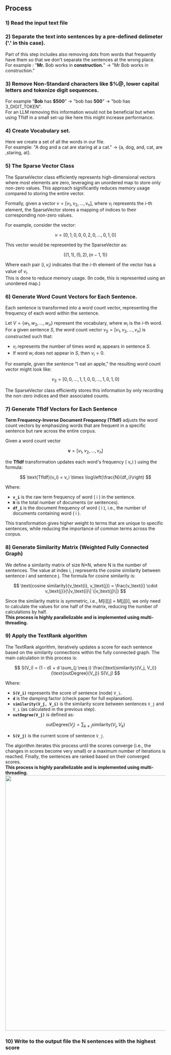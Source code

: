 ## Process 

### 1) Read the input text file  
### 2) Separate the text into sentences by a pre-defined delimeter ('.' in this case).
Part of this step includes also removing dots from words that frequently have them so that we don't separate the sentences at the wrong place.  
For example : "**Mr.** Bob works in **construction.**" &rightarrow; "Mr Bob works in construction."
### 3) Remove Non-Standard characters like $%@, lower capital letters and tokenize digit sequences.
For example "**Bob** has **$500**" &rightarrow; "bob has **500**" &rightarrow; "bob has 3_DIGIT_TOKEN".  
For an LLM removing this information would not be beneficial but when using TfIdf in a small set-up like here this might increase performance.
### 4) Create Vocabulary set.
Here we create a set of all the words in our file.  
For example: "A dog and a cat are staring at a cat." &rightarrow; {a, dog, and, cat, are ,staring, at}.

### 5) The Sparse Vector Class

The SparseVector class efficiently represents high-dimensional vectors where most elements are zero, leveraging an unordered map to store only non-zero values. This approach significantly reduces memory usage compared to storing the entire vector.

Formally, given a vector $v = [v_1, v_2, \dots, v_n]$, where $v_i$ represents the $i$-th element, the SparseVector stores a mapping of indices to their corresponding non-zero values.

For example, consider the vector:

$$
v = [0, 1, 0, 0, 0, 2, 0, \dots, 0, 1, 0]
$$

This vector would be represented by the SparseVector as:

$$
\{(1, 1), (5, 2), (n-1, 1)\}
$$

Where each pair $(i, v_i)$ indicates that the $i$-th element of the vector has a value of $v_i$.  
This is done to reduce memory usage. (In code, this is represented using an unordered map.)

### 6) Generate Word Count Vectors for Each Sentence.

Each sentence is transformed into a word count vector, representing the frequency of each word within the sentence.

Let $V = \{w_1, w_2, \dots, w_n\}$ represent the vocabulary, where $w_i$ is the $i$-th word. For a given sentence $S$, the word count vector $v_S = [v_1, v_2, \dots, v_n]$ is constructed such that:

* $v_i$ represents the number of times word $w_i$ appears in sentence $S$.
* If word $w_i$ does not appear in $S$, then $v_i = 0$.

For example, given the sentence "I eat an apple," the resulting word count vector might look like:

$$
v_S = [0, 0, \dots, 1, 1, 0, 0, \dots, 1, 0, 1, 0]
$$

The SparseVector class efficiently stores this information by only recording the non-zero indices and their associated counts.

### 7) Generate TfIdf Vectors for Each Sentence

**Term Frequency-Inverse Document Frequency (TfIdf)** adjusts the word count vectors by emphasizing words that are frequent in a specific sentence but rare across the entire corpus.

Given a word count vector

$$
\mathbf{v} = [v_1, v_2, \dots, v_n]
$$

the **TfIdf** transformation updates each word's frequency \( v_i \) using the formula:

$$
\text{TfIdf}(v_i) = v_i \times \log\left(\frac{N}{df_i}\right)
$$

Where:  
* **`v_i`** is the raw term frequency of word \( i \) in the sentence.  
* **`N`** is the total number of documents (or sentences).  
* **`df_i`** is the document frequency of word \( i \), i.e., the number of documents containing word \( i \).

This transformation gives higher weight to terms that are unique to specific sentences, while reducing the importance of common terms across the corpus.

### 8) Generate Similarity Matrix (Weighted Fully Connected Graph)

We define a similarity matrix of size N×N, where N is the number of sentences. The value at index i, j represents the cosine similarity between sentence i and sentence j. The formula for cosine similarity is:

$$
\text{cosine similarity}(v_\text{i}, v_\text{j}) = \frac{v_\text{i} \cdot v_\text{j}}{\|v_\text{i}\| \|v_\text{j}\|}
$$


Since the similarity matrix is symmetric, i.e., M[i][j] = M[j][i], we only need to calculate the values for one half of the matrix, reducing the number of calculations by half.  
**This process is highly parallelizable and is implemented using multi-threading.**

### 9) Apply the TextRank algorithm

The TextRank algorithm, iteratively updates a score for each sentence based on the similarity connections within the fully connected graph. The main calculation in this process is:

$$
S(V_i) = (1 - d) + d \sum_{j \neq i} \frac{\text{similarity}(V_j, V_i)}{\text{outDegree}(V_j)} S(V_j)
$$

Where:

* **`S(V_i)`** represents the score of sentence (node) `V_i`.
* **`d`** is the damping factor (check paper for full explanation).
* **`similarity(V_j, V_i)`** is the similarity score between sentences `V_j` and `V_i` (as calculated in the previous step).
* **`outDegree(V_j)`** is defined as:



$$
\text{outDegree}(V_j) = \sum_{k \neq j} \text{similarity}(V_j, V_k)
$$


* **`S(V_j)`** is the current score of sentence `V_j`.

The algorithm iterates this process until the scores converge (i.e., the changes in scores become very small) or a maximum number of iterations is reached. Finally, the sentences are ranked based on their converged scores.   
**This process is highly parallelizable and is implemented using multi-threading.**
<img src="https://github.com/user-attachments/assets/a5c4bb13-a492-436e-960c-afb3133b95d9" width="800"/>

### 10) Write to the output file the N sentences with the highest score
